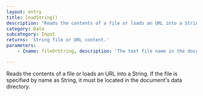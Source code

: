 ```yaml
---
layout: entry
title: loadString()
description: "Reads the contents of a file or loads an URL into a String.\nIf the file is specified by name as String, it must be located in the document's data directory."
category: Data
subcategory: Input
returns: 'String file or URL content.'
parameters:
    - {name: fileOrString, description: 'The text file name in the document''s data directory or a File instance or an URL'}

---
```

Reads the contents of a file or loads an URL into a String.
If the file is specified by name as String, it must be located in the document's data directory.